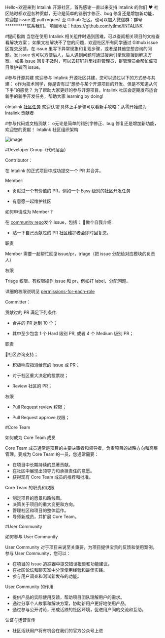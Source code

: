 Hello~欢迎来到 Intalink 开源社区，首先感谢一直以来支持 Intalink 的你们 ❤
社区随时都欢迎各种贡献，无论是简单的错别字修正、bug 修复还是增加新功能，欢迎提 issue 或 pull request 至 Github 社区，也可以加入微信群：群号 **********联系我们。
项目地址：https://github.com/ytlmd/INTALINK

#提问指南
当您在使用 Intalink 相关组件时遇到困难，可以查阅相关项目的文档查看解决方案；
如果文档解决不了您的问题，欢迎社区所有同学通过 Github issue 区提交反馈，在 issue 里写下异常现象和复现步骤，或者是其他您想咨询的问题。发 issue 也可以方便后人，后人遇到问题时通过搜索引擎就能搜到解决方案。
如果 issue 回复不及时，可以去钉钉群里找群管理员，群管理员会帮忙催项目维护者回 issue。

#参与开源共建
欢迎参与 Intalink 开源社区共建，您可以通过以下的方式参与共建：
o作为技术同学，你是否有过“想参与某个开源项目的开发、但是不知道从何下手”的感觉？ 为了帮助大家更好的参与开源项目，Intalink 社区会定期发布适合新手的新手开发任务，帮助大家 learning by doing!

oIntalink [社区任务](https://github.com/ytlmd/community/issues/1) 欢迎认领!具体上手步骤可以看新手攻略：从零开始成为 Intalink 贡献者

#参与代码或文档贡献：
o无论是简单的错别字修正、bug 修复还是增加新功能，欢迎您的贡献！
Intalink 社区组织架构

![image](https://github.com/ytlmd/INTALINK/assets/162880729/f371b48e-7b65-4333-ab4c-e0e9e43f7d8e)

#Developer Group（代码层面）

Contributor：

在 Intalink 的正式项目中成功提交一个 PR 并合并。



Member:

- 贡献过一个有价值的 PR，例如一个 Easy 级别的社区开发任务

- 有意愿一起维护社区

如何申请成为 Member ?

在 [community repo](https://github.com/ytlmd/community/issues)发个 issue，包括：
做个自我介绍

- 贴一下自己贡献过的 PR
社区维护者会即时回复您。

职责

Member 需要一起帮忙回复issue/pr，triage（把 issue 分配给对应模块的负责人）

权限

Triage 权限。有权限操作 issue 和 pr，例如打 label、分配问题。

详细的权限说明见 [permissions-for-each-role](https://docs.github.com/en/organizations/managing-user-access-to-your-organizations-repositories/managing-repository-roles/repository-roles-for-an-organization#permissions-for-each-role)



Committer：

贡献过的 PR 满足下列条件:

- 合并的 PR 达到 10 个；

- 其中至少包含 1 个 Hard 级别 PR, 或者 4 个 Medium 级别 PR；

职责

社区咨询支持；

- 积极响应指派给您的 Issue 或 PR；

- 对于社区重大决定的投票权；

- Review 社区的 PR；

权限

- Pull Request review 权限；

- Pull Request approve 权限；




#Core Team

如何成为 Core Team 成员

Core Team 成员通常是项目的主要决策者和领导者，负责项目的战略方向和高层管理。要成为 Core Team 的一员，您通常需要：

- 在项目中长期持续的显著贡献。
- 在社区中展现出领导力和承担责任的意愿。
- 获得现有 Core Team 成员的推荐和批准。

Core Team 的职责和权限

- 制定项目的愿景和路线图。
- 决策关于项目的重大变更和方向。
- 管理社区和项目的整体运作。
- 导师新成员，并扩展 Core Team。




#User Community

如何参与 User Community

User Community 对于项目来说至关重要，为项目提供宝贵的反馈和使用案例。参与 User Community，您可以：

- 在项目的 Issue 追踪器中提交错误报告和功能建议。
- 在社区论坛和聊天室中分享使用经验和最佳实践。
- 参与用户调查和测试新发布的功能。

 User Community 的作用
 
- 提供产品的实际使用反馈，帮助项目团队理解用户的需求。
- 通过分享个人故事和解决方案，协助新用户更好地使用产品。
- 通过参与公开讨论，形成活跌的社区环境，促进用户间的交流和互助。

认证与运营宣传

- 社区活跃用户将有机会在我们的官方公众号上进
